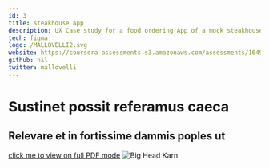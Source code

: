```yaml
---
id: 3
title: steakhouse App
description: UX Case study for a food ordering App of a mock steakhouse called Steak H
tech: figma 
logo: /MALLOVELLI2.svg
website: https://coursera-assessments.s3.amazonaws.com/assessments/1649342966286/ee83b1d2-c35c-4e14-d9c3-ef729c3c6736/Portfolio%20Project%201%20-%20Case%20study%20slide%20deck%20%5BFood%20delivery%20app%20for%20a%20steakhouse%5D.pdf
github: nil
twitter: mallovelli
---
```


# Sustinet possit referamus caeca

## Relevare et in fortissime dammis poples ut

[click me to view on full PDF mode](https://coursera-assessments.s3.amazonaws.com/assessments/1649342966286/ee83b1d2-c35c-4e14-d9c3-ef729c3c6736/Portfolio%20Project%201%20-%20Case%20study%20slide%20deck%20%5BFood%20delivery%20app%20for%20a%20steakhouse%5D.pdf) 
![Big Head Karn](/MALLOVELLI2.svg)

